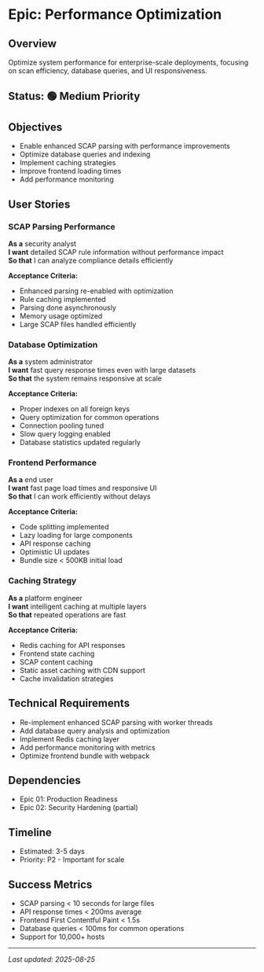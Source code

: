 # Epic: Performance Optimization

## Overview
Optimize system performance for enterprise-scale deployments, focusing on scan efficiency, database queries, and UI responsiveness.

## Status: 🟢 Medium Priority

## Objectives
- Enable enhanced SCAP parsing with performance improvements
- Optimize database queries and indexing
- Implement caching strategies
- Improve frontend loading times
- Add performance monitoring

## User Stories

### SCAP Parsing Performance
**As a** security analyst  
**I want** detailed SCAP rule information without performance impact  
**So that** I can analyze compliance details efficiently

**Acceptance Criteria:**
- Enhanced parsing re-enabled with optimization
- Rule caching implemented
- Parsing done asynchronously
- Memory usage optimized
- Large SCAP files handled efficiently

### Database Optimization
**As a** system administrator  
**I want** fast query response times even with large datasets  
**So that** the system remains responsive at scale

**Acceptance Criteria:**
- Proper indexes on all foreign keys
- Query optimization for common operations
- Connection pooling tuned
- Slow query logging enabled
- Database statistics updated regularly

### Frontend Performance
**As a** end user  
**I want** fast page load times and responsive UI  
**So that** I can work efficiently without delays

**Acceptance Criteria:**
- Code splitting implemented
- Lazy loading for large components
- API response caching
- Optimistic UI updates
- Bundle size < 500KB initial load

### Caching Strategy
**As a** platform engineer  
**I want** intelligent caching at multiple layers  
**So that** repeated operations are fast

**Acceptance Criteria:**
- Redis caching for API responses
- Frontend state caching
- SCAP content caching
- Static asset caching with CDN support
- Cache invalidation strategies

## Technical Requirements
- Re-implement enhanced SCAP parsing with worker threads
- Add database query analysis and optimization
- Implement Redis caching layer
- Add performance monitoring with metrics
- Optimize frontend bundle with webpack

## Dependencies
- Epic 01: Production Readiness
- Epic 02: Security Hardening (partial)

## Timeline
- Estimated: 3-5 days
- Priority: P2 - Important for scale

## Success Metrics
- SCAP parsing < 10 seconds for large files
- API response times < 200ms average
- Frontend First Contentful Paint < 1.5s
- Database queries < 100ms for common operations
- Support for 10,000+ hosts

---
*Last updated: 2025-08-25*